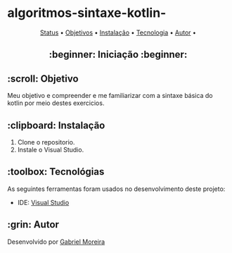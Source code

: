 # algoritmos-sintaxe-kotlin-
<p align="center">
 <a href="#status">Status</a> • 
 <a href="#objective">Objetivos</a> •
 <a href="#installation">Instalação</a> • 
 <a href="#technology">Tecnologia</a> • 
 <a href="#author">Autor</a> •
</p>

<h2 align="center" id=status> 
	:beginner: Iniciação :beginner:
</h2>

<h2 id=objective>:scroll: Objetivo</h2>
Meu objetivo e compreender e me familiarizar com a sintaxe básica do kotlin por meio destes exercicios.

<h2 id=installation>:clipboard: Instalação</h2>

1. Clone o repositorio.
2. Instale o Visual Studio.

<h2 id=technology>:toolbox: Tecnológias</h2>

As seguintes ferramentas foram usados no desenvolvimento deste projeto:

- IDE: <a href="https://visualstudio.microsoft.com/downloads/">Visual Studio</a>

<h2 id=author>:grin: Autor</h2>

Desenvolvido por <a href="www.linkedin.com/in/gabriel-moreira-563737320">Gabriel Moreira</a>
